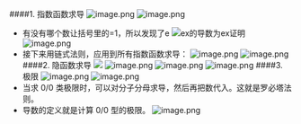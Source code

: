 ####1. 指数函数求导
![image.png](https://upload-images.jianshu.io/upload_images/6634703-88050d0856c6d852.png?imageMogr2/auto-orient/strip%7CimageView2/2/w/1240)
![image.png](https://upload-images.jianshu.io/upload_images/6634703-39916e316952f3f2.png?imageMogr2/auto-orient/strip%7CimageView2/2/w/1240)
- 有没有哪个数让括号里的=1，所以发现了e
![ex的导数为ex证明](https://upload-images.jianshu.io/upload_images/6634703-1d7ad7578bcd3ccd.png?imageMogr2/auto-orient/strip%7CimageView2/2/w/1240)
![image.png](https://upload-images.jianshu.io/upload_images/6634703-0b48db7bdf04cfeb.png?imageMogr2/auto-orient/strip%7CimageView2/2/w/1240)
- 接下来用链式法则，应用到所有指数函数求导：
![image.png](https://upload-images.jianshu.io/upload_images/6634703-c35e832d22546b55.png?imageMogr2/auto-orient/strip%7CimageView2/2/w/1240)
![image.png](https://upload-images.jianshu.io/upload_images/6634703-26aa23e614b6c798.png?imageMogr2/auto-orient/strip%7CimageView2/2/w/1240)
####2. 隐函数求导
![](https://upload-images.jianshu.io/upload_images/6634703-4c5dad48dd6330db.png?imageMogr2/auto-orient/strip%7CimageView2/2/w/1240)
![image.png](https://upload-images.jianshu.io/upload_images/6634703-a4f311bd54108ddb.png?imageMogr2/auto-orient/strip%7CimageView2/2/w/1240)
![image.png](https://upload-images.jianshu.io/upload_images/6634703-1cd762ba88cfe429.png?imageMogr2/auto-orient/strip%7CimageView2/2/w/1240)
![image.png](https://upload-images.jianshu.io/upload_images/6634703-a9902f1b1fc24025.png?imageMogr2/auto-orient/strip%7CimageView2/2/w/1240)
####3. 极限
![image.png](https://upload-images.jianshu.io/upload_images/6634703-138727bca44ff8c4.png?imageMogr2/auto-orient/strip%7CimageView2/2/w/1240)
![image.png](https://upload-images.jianshu.io/upload_images/6634703-c0dc7f3977429529.png?imageMogr2/auto-orient/strip%7CimageView2/2/w/1240)
- 当求 0/0 类极限时，可以对分子分母求导，然后再把数代入。这就是罗必塔法则。
- 导数的定义就是计算 0/0 型的极限。
![image.png](https://upload-images.jianshu.io/upload_images/6634703-57fd6d774712e45f.png?imageMogr2/auto-orient/strip%7CimageView2/2/w/1240)

